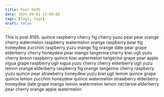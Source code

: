 ```yaml
---
title: Post 8195
date: 2024-09-01 12:00:00
tags: [tag1, tag2]
draft: false
---
```

This is post 8195.
quince
raspberry
cherry
fig
cherry
yuzu
pear
pear
orange
cherry
watermelon
raspberry
watermelon
orange
raspberry
pear
fig
honeydew
zucchini
raspberry
yuzu
mango
fig
orange
date
pear
grape
elderberry
cherry
honeydew
pear
mango
tangerine
cherry
kiwi
ugli
yuzu
cherry
lemon
raspberry
quince
kiwi
watermelon
tangerine
grape
pear
apple
xigua
grape
raspberry
ugli
xigua
yuzu
cherry
cherry
elderberry
ugli
yuzu
lemon
orange
elderberry
raspberry
fig
orange
tangerine
cherry
raspberry
yuzu
quince
pear
strawberry
honeydew
yuzu
kiwi
ugli
lemon
quince
grape
quince
lemon
zucchini
honeydew
quince
watermelon
strawberry
elderberry
honeydew
date
grape
mango
lemon
watermelon
lemon
nectarine
elderberry
pear
cherry
orange
apple
watermelon
